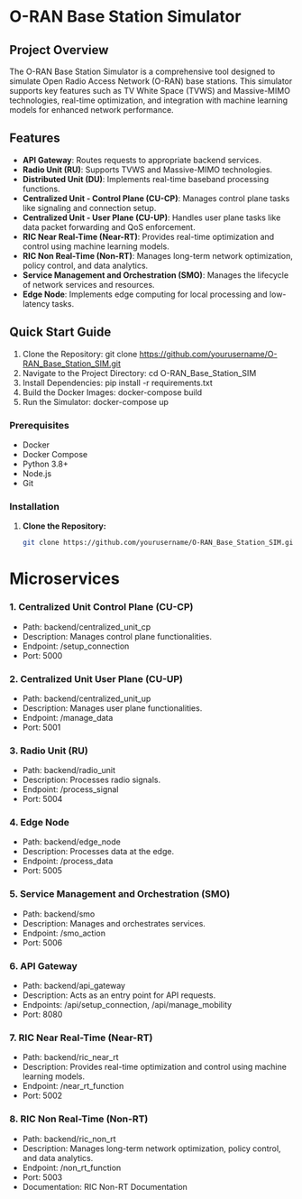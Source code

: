 # O-RAN Base Station Simulator

## Project Overview
The O-RAN Base Station Simulator is a comprehensive tool designed to simulate Open Radio Access Network (O-RAN) base stations. This simulator supports key features such as TV White Space (TVWS) and Massive-MIMO technologies, real-time optimization, and integration with machine learning models for enhanced network performance.

## Features
- **API Gateway**: Routes requests to appropriate backend services.
- **Radio Unit (RU)**: Supports TVWS and Massive-MIMO technologies.
- **Distributed Unit (DU)**: Implements real-time baseband processing functions.
- **Centralized Unit - Control Plane (CU-CP)**: Manages control plane tasks like signaling and connection setup.
- **Centralized Unit - User Plane (CU-UP)**: Handles user plane tasks like data packet forwarding and QoS enforcement.
- **RIC Near Real-Time (Near-RT)**: Provides real-time optimization and control using machine learning models.
- **RIC Non Real-Time (Non-RT)**: Manages long-term network optimization, policy control, and data analytics.
- **Service Management and Orchestration (SMO)**: Manages the lifecycle of network services and resources.
- **Edge Node**: Implements edge computing for local processing and low-latency tasks.

## Quick Start Guide
1. Clone the Repository:
   git clone https://github.com/yourusername/O-RAN_Base_Station_SIM.git
2. Navigate to the Project Directory:
   cd O-RAN_Base_Station_SIM
3. Install Dependencies:
   pip install -r requirements.txt
4. Build the Docker Images:
   docker-compose build
5. Run the Simulator:
   docker-compose up

### Prerequisites
- Docker
- Docker Compose
- Python 3.8+
- Node.js
- Git

### Installation

1. **Clone the Repository:**
   ```bash
   git clone https://github.com/yourusername/O-RAN_Base_Station_SIM.git

# Microservices
### 1. Centralized Unit Control Plane (CU-CP)
- Path: backend/centralized_unit_cp
- Description: Manages control plane functionalities.
- Endpoint: /setup_connection
- Port: 5000
### 2. Centralized Unit User Plane (CU-UP)
- Path: backend/centralized_unit_up
- Description: Manages user plane functionalities.
- Endpoint: /manage_data
- Port: 5001
### 3. Radio Unit (RU)
- Path: backend/radio_unit
- Description: Processes radio signals.
- Endpoint: /process_signal
- Port: 5004
### 4. Edge Node
- Path: backend/edge_node
- Description: Processes data at the edge.
- Endpoint: /process_data
- Port: 5005
### 5. Service Management and Orchestration (SMO)
- Path: backend/smo
- Description: Manages and orchestrates services.
- Endpoint: /smo_action
- Port: 5006
### 6. API Gateway
- Path: backend/api_gateway
- Description: Acts as an entry point for API requests.
- Endpoints: /api/setup_connection, /api/manage_mobility
- Port: 8080
### 7. RIC Near Real-Time (Near-RT)
- Path: backend/ric_near_rt
- Description: Provides real-time optimization and control using machine learning models.
- Endpoint: /near_rt_function
- Port: 5002
### 8. RIC Non Real-Time (Non-RT)
- Path: backend/ric_non_rt
- Description: Manages long-term network optimization, policy control, and data analytics.
- Endpoint: /non_rt_function
- Port: 5003
- Documentation: RIC Non-RT Documentation
